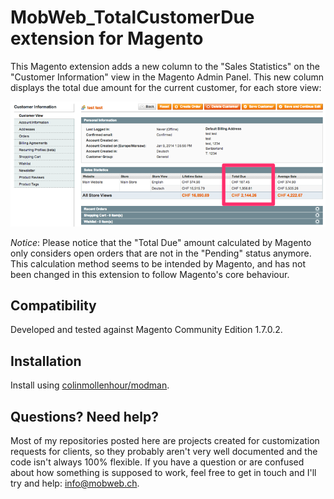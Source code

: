 # MobWeb_TotalCustomerDue extension for Magento

This Magento extension adds a new column to the "Sales Statistics" on the "Customer Information" view in the Magento Admin Panel. This new column displays the total due amount for the current customer, for each store view:

![Screenshot](/screenshot.png "Screenshot")

*Notice*: Please notice that the "Total Due" amount calculated by Magento only considers open orders that are not in the "Pending" status anymore. This calculation method seems to be intended by Magento, and has not been changed in this extension to follow Magento's core behaviour.

## Compatibility

Developed and tested against Magento Community Edition 1.7.0.2.

## Installation

Install using [colinmollenhour/modman](https://github.com/colinmollenhour/modman/).

## Questions? Need help?

Most of my repositories posted here are projects created for customization requests for clients, so they probably aren't very well documented and the code isn't always 100% flexible. If you have a question or are confused about how something is supposed to work, feel free to get in touch and I'll try and help: [info@mobweb.ch](mailto:info@mobweb.ch).